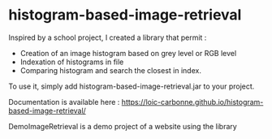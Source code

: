 # histogram-based-image-retrieval
Inspired by a school project, I created a library that permit :
- Creation of an image histogram based on grey level or RGB level
- Indexation of histograms in file
- Comparing histogram and search the closest in index.

To use it, simply add histogram-based-image-retrieval.jar to your project.

Documentation is available here :
https://loic-carbonne.github.io/histogram-based-image-retrieval/


DemoImageRetrieval is a demo project of a website using the library

